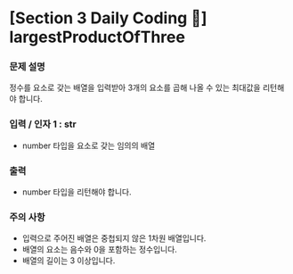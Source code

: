 # [Section 3 Daily Coding 🌟] largestProductOfThree

### 문제 설명

<p>정수를 요소로 갖는 배열을 입력받아 3개의 요소를 곱해 나올 수 있는 최대값을 리턴해야 합니다.</p>

### 입력 / 인자 1 : str

 <ul>
    <li>number 타입을 요소로 갖는 임의의 배열</li>
 </ul>

### 출력

 <ul>
    <li>number 타입을 리턴해야 합니다.</li>
 </ul>

### 주의 사항

 <ul>
    <li>입력으로 주어진 배열은 중첩되지 않은 1차원 배열입니다.</li>
    <li>배열의 요소는 음수와 0을 포함하는 정수입니다.</li>
    <li>배열의 길이는 3 이상입니다.</li>
 </ul>
